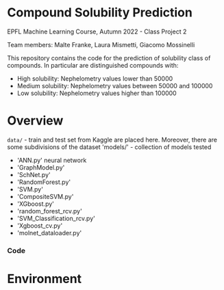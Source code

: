 # Compound Solubility Prediction

EPFL Machine Learning Course, Autumn 2022 - Class Project 2

Team members: Malte Franke, Laura Mismetti, Giacomo Mossinelli

This repository contains the code for the prediction of solubility class of compounds. In particular are distinguished compounds with:
- High solubility: Nephelometry values lower than 50000
- Medium solubility: Nephelometry values between 50000 and 100000
- Low solubility: Nephelometry values higher than 100000

# Overview
```data/``` - train and test set from Kaggle are placed here. Moreover, there are some subdivisions of the dataset 
'models/' - collection of models tested
- 'ANN.py' neural network
- 'GraphModel.py'
- 'SchNet.py'
- 'RandomForest.py'
- 'SVM.py'
- 'CompositeSVM.py'
- 'XGboost.py'
- 'random_forest_rcv.py'
- 'SVM_Classification_rcv.py'
- 'Xgboost_cv.py'
- 'molnet_dataloader.py'

### Code

# Environment
